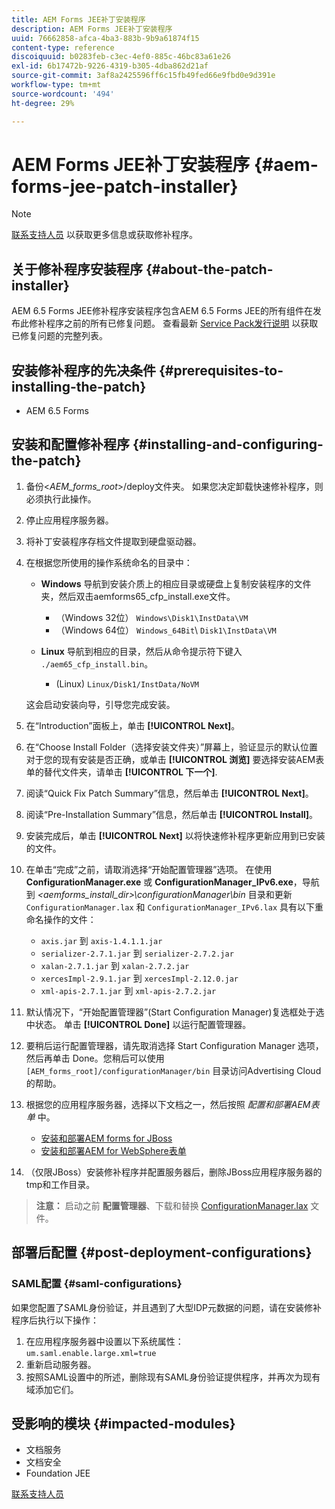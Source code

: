 ```yaml
---
title: AEM Forms JEE补丁安装程序
description: AEM Forms JEE补丁安装程序
uuid: 76662858-afca-4ba3-883b-9b9a61874f15
content-type: reference
discoiquuid: b0283feb-c3ec-4ef0-885c-46bc83a61e26
exl-id: 6b17472b-9226-4319-b305-4dba862d21af
source-git-commit: 3af8a2425596ff6c15fb49fed66e9fbd0e9d391e
workflow-type: tm+mt
source-wordcount: '494'
ht-degree: 29%

---
```


# AEM Forms JEE补丁安装程序 {#aem-forms-jee-patch-installer}

>[!NOTE]
>
>[联系支持人员](https://www.adobe.com/cn/account/sign-in.supportportal.html) 以获取更多信息或获取修补程序。

## 关于修补程序安装程序 {#about-the-patch-installer}

AEM 6.5 Forms JEE修补程序安装程序包含AEM 6.5 Forms JEE的所有组件在发布此修补程序之前的所有已修复问题。 查看最新  [Service Pack发行说明](release-notes.md) 以获取已修复问题的完整列表。

## 安装修补程序的先决条件 {#prerequisites-to-installing-the-patch}

* AEM 6.5 Forms

## 安装和配置修补程序 {#installing-and-configuring-the-patch}

1. 备份&lt;*AEM_forms_root*>/deploy文件夹。 如果您决定卸载快速修补程序，则必须执行此操作。
1. 停止应用程序服务器。
1. 将补丁安装程序存档文件提取到硬盘驱动器。
1. 在根据您所使用的操作系统命名的目录中：

   * **Windows**
导航到安装介质上的相应目录或硬盘上复制安装程序的文件夹，然后双击aemforms65_cfp_install.exe文件。

      * （Windows 32位） `Windows\Disk1\InstData\VM`
      * （Windows 64位） `Windows_64Bit`\ `Disk1\InstData\VM`
   * **Linux**
导航到相应的目录，然后从命令提示符下键入 
`./aem65_cfp_install.bin`。

      * (Linux) `Linux/Disk1/InstData/NoVM`

   这会启动安装向导，引导您完成安装。

1. 在“Introduction”面板上，单击 **[!UICONTROL Next]**。
1. 在“Choose Install Folder（选择安装文件夹）”屏幕上，验证显示的默认位置对于您的现有安装是否正确，或单击 **[!UICONTROL 浏览]** 要选择安装AEM表单的替代文件夹，请单击 **[!UICONTROL 下一个]**.
1. 阅读“Quick Fix Patch Summary”信息，然后单击 **[!UICONTROL Next]**。
1. 阅读“Pre-Installation Summary”信息，然后单击 **[!UICONTROL Install]**。
1. 安装完成后，单击 **[!UICONTROL Next]** 以将快速修补程序更新应用到已安装的文件。

1. 在单击“完成”之前，请取消选择“开始配置管理器”选项。 在使用 **ConfigurationManager.exe** 或 **ConfigurationManager_IPv6.exe**，导航到 *&lt;aemforms_install_dir>\configurationManager\bin* 目录和更新 `ConfigurationManager.lax` 和 `ConfigurationManager_IPv6.lax` 具有以下重命名操作的文件：

   * `axis.jar` 到 `axis-1.4.1.1.jar`
   * `serializer-2.7.1.jar` 到 `serializer-2.7.2.jar`
   * `xalan-2.7.1.jar` 到 `xalan-2.7.2.jar`
   * `xercesImpl-2.9.1.jar` 到 `xercesImpl-2.12.0.jar`
   * `xml-apis-2.7.1.jar` 到 `xml-apis-2.7.2.jar`

1. 默认情况下，“开始配置管理器”(Start Configuration Manager)复选框处于选中状态。 单击 **[!UICONTROL Done]** 以运行配置管理器。

1. 要稍后运行配置管理器，请先取消选择 Start Configuration Manager 选项，然后再单击 Done。您稍后可以使用 `[AEM_forms_root]/configurationManager/bin` 目录访问Advertising Cloud的帮助。

1. 根据您的应用程序服务器，选择以下文档之一，然后按照 *配置和部署AEM表单* 中。

   * [安装和部署AEM forms for JBoss](http://www.adobe.com/go/learn_aemforms_installJBoss_65_cn)
   * [安装和部署AEM for WebSphere表单](http://www.adobe.com/go/learn_aemforms_installWebSphere_65_cn)

1. （仅限JBoss）安装修补程序并配置服务器后，删除JBoss应用程序服务器的tmp和工作目录。

>**注意：** 启动之前 **配置管理器**、下载和替换 [ConfigurationManager.lax](/help/assets/ConfigurationManager.lax) 文件。
>
## 部署后配置 {#post-deployment-configurations}

### SAML配置 {#saml-configurations}

如果您配置了SAML身份验证，并且遇到了大型IDP元数据的问题，请在安装修补程序后执行以下操作：

1. 在应用程序服务器中设置以下系统属性：\
   `um.saml.enable.large.xml=true`
1. 重新启动服务器。
1. 按照SAML设置中的所述，删除现有SAML身份验证提供程序，并再次为现有域添加它们。

## 受影响的模块 {#impacted-modules}

* 文档服务
* 文档安全
* Foundation JEE

[联系支持人员](https://www.adobe.com/account/sign-in.supportportal.html)
